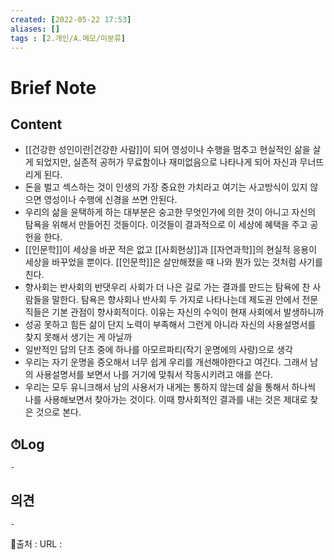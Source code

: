 ```yaml
---
created: [2022-05-22 17:53]
aliases: []
tags : [2.개인/A.메모/미분류]
---
```


# Brief Note
## Content
- [[건강한 성인이란|건강한 사람]]이 되어 영성이나 수행을 멈추고 현실적인 삶을 살게 되었지만, 실존적 공허가 무료함이나 재미없음으로 나타나게 되어 자신과 무너뜨리게 된다.
- 돈을 벌고 섹스하는 것이 인생의 가장 중요한 가치라고 여기는 사고방식이 있지 않으면 영성이나 수행에 신경을 쓰면 안된다.
- 우리의 삶을 윤택하게 하는 대부분은 숭고한 무엇인가에 의한 것이 아니고 자신의 탐욕을 위해서 만들어진 것들이다. 이것들이 결과적으로 이 세상에 혜택을 주고 공헌을 한다.
- [[인문학]]이 세상을 바꾼 적은 없고 [[사회현상]]과 [[자연과학]]의 현실적 응용이 세상을 바꾸었을 뿐이다. [[인문학]]은 살만해졌을 때 나와 뭔가 있는 것처럼 사기를 친다.
- 향사회는 반사회의 반댓우리 사회가 더 나은 길로 가는 결과를 만드는 탐욕에 찬 사람들을 말한다. 탐욕은 향사회나 반사회 두 가지로 나타나는데 제도권 안에서 전문직들은 기본 관점이 향사회적이다. 이유는 자신의 수익이 현재 사회에서 발생하니까
- 성공 못하고 힘든 삶이 단지 노력이 부족해서 그런게 아니라 자신의 사용설명서를 찾지 못해서 생기는 게 아닐까
- 일반적인 답의 단초 중에 하나를 아모르파티(작기 운명에의 사랑)으로 생각
- 우리는 자기 운명을 증오해서 너무 쉽게 우리를 개선해야한다고 여긴다. 그래서 남의 사용설명서를 보면서 나를 거기에 맞춰서 작동시키려고 애를 쓴다.
- 우리는 모두 유니크해서 남의 사용서가 내게는 통하지 않는데 삶을 통해서 하나씩 나를 사용해보면서 찾아가는 것이다. 이때 향사회적인 결과를 내는 것은 제대로 찾은 것으로 본다.

## ⏱Log
	-

## 의견
	-


📙출처 :
URL :